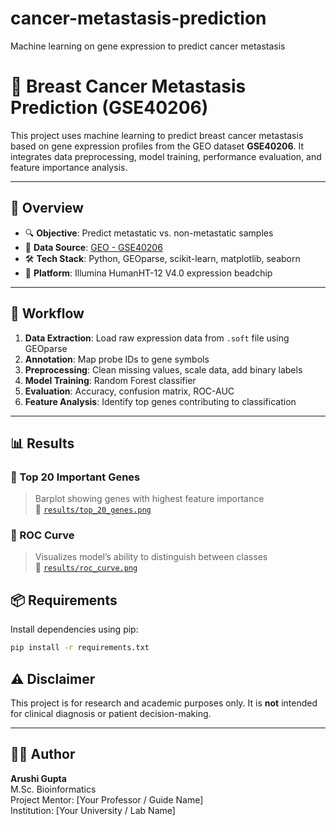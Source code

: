 # cancer-metastasis-prediction
Machine learning on gene expression to predict cancer metastasis
# 🧬 Breast Cancer Metastasis Prediction (GSE40206)

This project uses machine learning to predict breast cancer metastasis based on gene expression profiles from the GEO dataset **GSE40206**. It integrates data preprocessing, model training, performance evaluation, and feature importance analysis.

---

## 📌 Overview

- 🔍 **Objective**: Predict metastatic vs. non-metastatic samples
- 🧪 **Data Source**: [GEO - GSE40206](https://www.ncbi.nlm.nih.gov/geo/query/acc.cgi?acc=GSE40206)
- 🛠️ **Tech Stack**: Python, GEOparse, scikit-learn, matplotlib, seaborn
- 📁 **Platform**: Illumina HumanHT-12 V4.0 expression beadchip

---
## 🚀 Workflow

1. **Data Extraction**: Load raw expression data from `.soft` file using GEOparse
2. **Annotation**: Map probe IDs to gene symbols
3. **Preprocessing**: Clean missing values, scale data, add binary labels
4. **Model Training**: Random Forest classifier
5. **Evaluation**: Accuracy, confusion matrix, ROC-AUC
6. **Feature Analysis**: Identify top genes contributing to classification

---

## 📊 Results

### 🔬 Top 20 Important Genes
> Barplot showing genes with highest feature importance  
📁 [`results/top_20_genes.png`](./results/top_20_genes.png)

### 🧪 ROC Curve
> Visualizes model’s ability to distinguish between classes  
📁 [`results/roc_curve.png`](./results/roc_curve.png)


## 📦 Requirements

Install dependencies using pip:

```bash
pip install -r requirements.txt
```


## ⚠️ Disclaimer

This project is for research and academic purposes only. It is **not** intended for clinical diagnosis or patient decision-making.

---

## 👩‍💻 Author

**Arushi Gupta**  
M.Sc. Bioinformatics  
Project Mentor: [Your Professor / Guide Name]  
Institution: [Your University / Lab Name]
